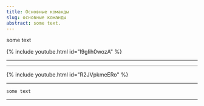 ```yaml
---
title: Основные команды 
slug: основные команды
abstract: some text.
---
```


some text


{% include youtube.html id="l9gIih0wozA" %}

---
---

{% include youtube.html id="R2JVpkmeERo" %}

---
```
some text
```
---
